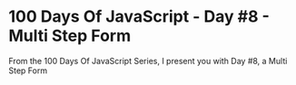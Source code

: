 # 100 Days Of JavaScript - Day #8 - Multi Step Form
From the 100 Days Of JavaScript Series, I present you with Day #8, a Multi Step Form
